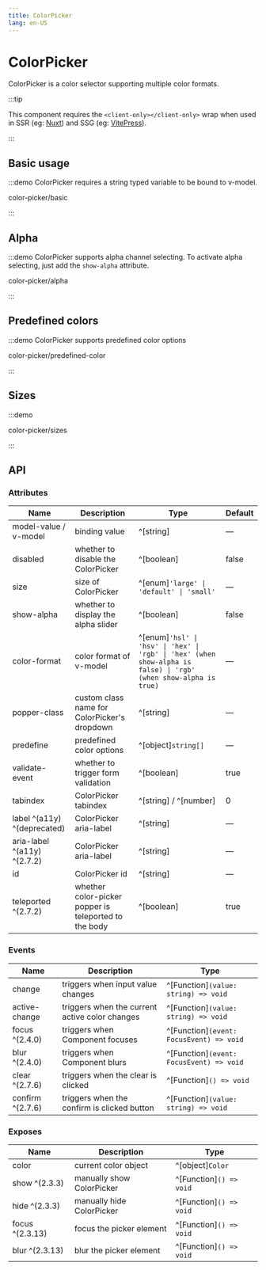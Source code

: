 ```yaml
---
title: ColorPicker
lang: en-US
---
```


# ColorPicker

ColorPicker is a color selector supporting multiple color formats.

:::tip

This component requires the `<client-only></client-only>` wrap when used in SSR (eg: [Nuxt](https://nuxt.com/v3)) and SSG (eg: [VitePress](https://vitepress.vuejs.org/)).

:::

## Basic usage

:::demo ColorPicker requires a string typed variable to be bound to v-model.

color-picker/basic

:::

## Alpha

:::demo ColorPicker supports alpha channel selecting. To activate alpha selecting, just add the `show-alpha` attribute.

color-picker/alpha

:::

## Predefined colors

:::demo ColorPicker supports predefined color options

color-picker/predefined-color

:::

## Sizes

:::demo

color-picker/sizes

:::

## API

### Attributes

| Name                        | Description                                  | Type                                                                                                             | Default |
|-----------------------------| -------------------------------------------- | ---------------------------------------------------------------------------------------------------------------- | ------- |
| model-value / v-model       | binding value                                | ^[string]                                                                                                        | —       |
| disabled                    | whether to disable the ColorPicker           | ^[boolean]                                                                                                       | false   |
| size                        | size of ColorPicker                          | ^[enum]`'large' \| 'default' \| 'small'`                                                                         | —       |
| show-alpha                  | whether to display the alpha slider          | ^[boolean]                                                                                                       | false   |
| color-format                | color format of v-model                      | ^[enum]`'hsl' \| 'hsv' \| 'hex' \| 'rgb' \| 'hex' (when show-alpha is false) \| 'rgb' (when show-alpha is true)` | —       |
| popper-class                | custom class name for ColorPicker's dropdown | ^[string]                                                                                                        | —       |
| predefine                   | predefined color options                     | ^[object]`string[]`                                                                                              | —       |
| validate-event              | whether to trigger form validation           | ^[boolean]                                                                                                       | true    |
| tabindex                    | ColorPicker tabindex                         | ^[string] / ^[number]                                                                                            | 0       |
| label ^(a11y) ^(deprecated) | ColorPicker aria-label                       | ^[string]                                                                                                        | —       |
| aria-label ^(a11y) ^(2.7.2) | ColorPicker aria-label                       | ^[string]                                                                                                        | —       |
| id                          | ColorPicker id                               | ^[string]                                                                                                        | —       |
| teleported ^(2.7.2) | whether color-picker popper is teleported to the body                       | ^[boolean]                                                                                                        | true       |


### Events

| Name           | Description                                    | Type                                     |
| -------------- | ---------------------------------------------- | ---------------------------------------- |
| change         | triggers when input value changes              | ^[Function]`(value: string) => void`     |
| active-change  | triggers when the current active color changes | ^[Function]`(value: string) => void`     |
| focus ^(2.4.0) | triggers when Component focuses                | ^[Function]`(event: FocusEvent) => void` |
| blur ^(2.4.0)  | triggers when Component blurs                  | ^[Function]`(event: FocusEvent) => void` |
| clear ^(2.7.6)   | triggers when the clear is clicked           | ^[Function]`() => void`                  |
| confirm ^(2.7.6) | triggers when the confirm is clicked button  | ^[Function]`(value: string) => void`     |

### Exposes

| Name            | Description               | Type                    |
| --------------- | ------------------------- | ----------------------- |
| color           | current color object      | ^[object]`Color`        |
| show ^(2.3.3)   | manually show ColorPicker | ^[Function]`() => void` |
| hide ^(2.3.3)   | manually hide ColorPicker | ^[Function]`() => void` |
| focus ^(2.3.13) | focus the picker element  | ^[Function]`() => void` |
| blur ^(2.3.13)  | blur the picker element   | ^[Function]`() => void` |
